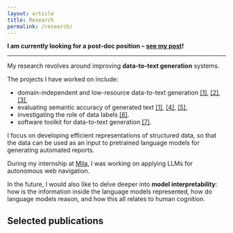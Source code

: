 ```yaml
---
layout: article
title: Research
permalink: /research/
---
```


**I am currently looking for a post-doc position – [see my post](/research/2024/03/31/looking-for-postdoc.html)!**

---

My research revolves around improving **data-to-text generation** systems.

The projects I have worked on include:
- domain-independent and low-resource data-to-text generation [[1]](#d2t-llm), [[2]](#neural_pipeline), [[3]](#iterative_editing),
- evaluating semantic accuracy of generated text [[1]](#d2t-llm), [[4]](#text_in_context), [[5]](#semacc),
- investigating the role of data labels [[6]](#rel2text).
- software toolkit for data-to-text generation [[7]](#tabgenie).

I focus on developing efficient representations of structured data, so that the data can be used as an input to pretrained language models for generating automated reports.

During my internship at [Mila](https://mila.quebec/), I was working on applying LLMs for autonomous web navigation.

In the future, I would also like to delve deeper into **model interpretability**: how is the information inside the language models represented, how do language models reason, and how this all relates to human cognition.

## Selected publications
<!-- See my **<img src="/assets/icons/scholar.png" style="display: inline"> [Google Scholar](https://scholar.google.cz/citations?user=6NnuRB8AAAAJ)** profile for the full list of my publications. -->